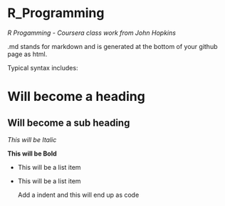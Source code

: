 # R_Programming
*R Progamming - Coursera class work from John Hopkins*

.md stands for markdown and is generated at the bottom of your github page as html.

Typical syntax includes:

Will become a heading
==============

Will become a sub heading
--------------

*This will be Italic*

**This will be Bold**

- This will be a list item
- This will be a list item

    Add a indent and this will end up as code
